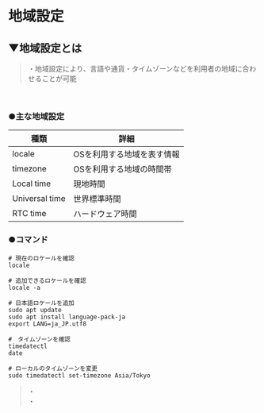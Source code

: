 # 地域設定

## ▼地域設定とは
>・地域設定により、言語や通貨・タイムゾーンなどを利用者の地域に合わせることが可能<br>
<br>

### ●主な地域設定
|  種類  |  詳細  |
| ---- | ---- |
|  locale  |  OSを利用する地域を表す情報  |
|  timezone  |  OSを利用する地域の時間帯  |
|  Local time  |  現地時間  |
|  Universal time  |  世界標準時間  |
|  RTC time  |  ハードウェア時間  |


### ●コマンド
```shell
# 現在のロケールを確認
locale

# 追加できるロケールを確認
locale -a

# 日本語ロケールを追加
sudo apt update
sudo apt install language-pack-ja
export LANG=ja_JP.utf8

#　タイムゾーンを確認
timedatectl
date

# ローカルのタイムゾーンを変更
sudo timedatectl set-timezone Asia/Tokyo
```
>・<br>
>・<br>
<br>
